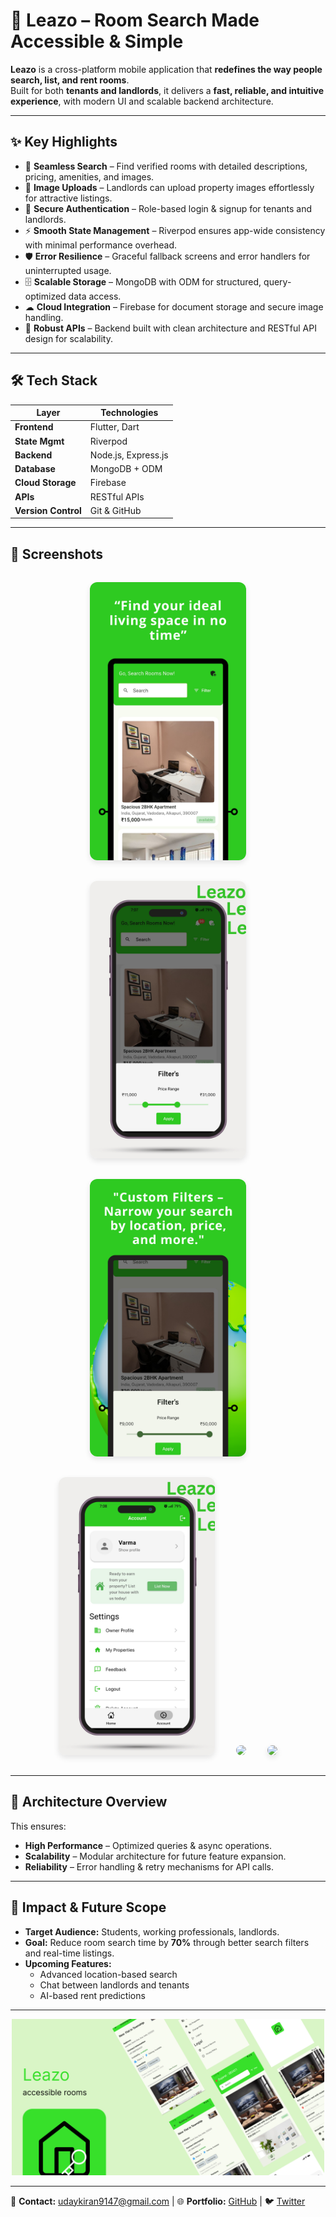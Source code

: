# 🚪 Leazo – Room Search Made Accessible & Simple  

**Leazo** is a cross-platform mobile application that **redefines the way people search, list, and rent rooms**.  
Built for both **tenants and landlords**, it delivers a **fast, reliable, and intuitive experience**, with modern UI and scalable backend architecture.  

---

## ✨ Key Highlights  

- 📍 **Seamless Search** – Find verified rooms with detailed descriptions, pricing, amenities, and images.  
- 📸 **Image Uploads** – Landlords can upload property images effortlessly for attractive listings.  
- 🔐 **Secure Authentication** – Role-based login & signup for tenants and landlords.  
- ⚡ **Smooth State Management** – Riverpod ensures app-wide consistency with minimal performance overhead.  
- 🛡 **Error Resilience** – Graceful fallback screens and error handlers for uninterrupted usage.  
- 🗄 **Scalable Storage** – MongoDB with ODM for structured, query-optimized data access.  
- ☁ **Cloud Integration** – Firebase for document storage and secure image handling.  
- 🔗 **Robust APIs** – Backend built with clean architecture and RESTful API design for scalability.  

---

## 🛠 Tech Stack  

| Layer              | Technologies |
|--------------------|--------------|
| **Frontend**       | Flutter, Dart |
| **State Mgmt**     | Riverpod |
| **Backend**        | Node.js, Express.js |
| **Database**       | MongoDB + ODM |
| **Cloud Storage**  | Firebase |
| **APIs**           | RESTful APIs |
| **Version Control**| Git & GitHub |

---

## 📱 Screenshots  

<p align="center">
  <img src="1.png" width="250" style="margin: 15px; border-radius: 12px; box-shadow: 0 4px 10px rgba(0,0,0,0.1);" />
  <img src="2.png" width="250" style="margin: 15px; border-radius: 12px; box-shadow: 0 4px 10px rgba(0,0,0,0.1);" />
  <img src="3.png" width="250" style="margin: 15px; border-radius: 12px; box-shadow: 0 4px 10px rgba(0,0,0,0.1);" />
  <img src="4.png" width="250" style="margin: 15px; border-radius: 12px; box-shadow: 0 4px 10px rgba(0,0,0,0.1);" />
  <img src="5.png" width="250" style="margin: 15px; border-radius: 12px; box-shadow: 0 4px 10px rgba(0,0,,0.1);" />
  <img src="6.png" width="250" style="margin: 15px; border-radius: 12px; box-shadow: 0 4px 10px rgba(0,0,0,0.1);" />
</p>

---

## 🚀 Architecture Overview  

This ensures:  
- **High Performance** – Optimized queries & async operations.  
- **Scalability** – Modular architecture for future feature expansion.  
- **Reliability** – Error handling & retry mechanisms for API calls.  

---

## 📌 Impact & Future Scope  

- **Target Audience:** Students, working professionals, landlords.  
- **Goal:** Reduce room search time by **70%** through better search filters and real-time listings.  
- **Upcoming Features:**  
  - Advanced location-based search  
  - Chat between landlords and tenants  
  - AI-based rent predictions  

---

<p align="center">
  <img src="Leazo.png" width="500" />
</p>

---
📧 **Contact:** [udaykiran9147@gmail.com](mailto:udaykiran9147@gmail.com) | 🌐 **Portfolio:** [GitHub](https://github.com/Uday-kiran9147) | 🐦 [Twitter](https://twitter.com/uday_krn)

